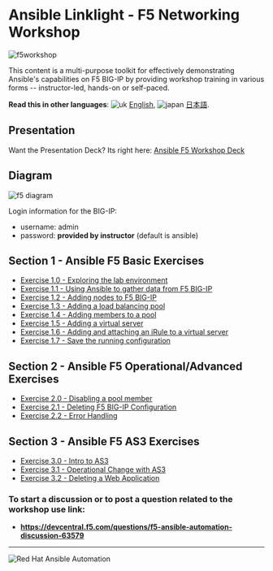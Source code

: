 # Ansible Linklight - F5 Networking Workshop

![f5workshop](../../images/ansiblef5-transparent.png)

This content is a multi-purpose toolkit for effectively demonstrating Ansible's capabilities on F5 BIG-IP by providing  workshop training in various forms -- instructor-led, hands-on or self-paced.

**Read this in other languages**: ![uk](../../images/uk.png) [English](README.md),  ![japan](../../images/japan.png) [日本語](README.ja.md).

## Presentation
Want the Presentation Deck?  Its right here:
[Ansible F5 Workshop Deck](../../decks/ansible_f5.pdf)

## Diagram
![f5 diagram](../../images/f5topology.png)

Login information for the BIG-IP:
- username: admin
- password: **provided by instructor** (default is ansible)

## Section 1 - Ansible F5 Basic Exercises

 - [Exercise 1.0 - Exploring the lab environment](1.0-explore)  
 - [Exercise 1.1 - Using Ansible to gather data from F5 BIG-IP](1.1-get-facts)  
 - [Exercise 1.2 - Adding nodes to F5 BIG-IP](1.2-add-node)  
 - [Exercise 1.3 - Adding a load balancing pool](1.3-add-pool)  
 - [Exercise 1.4 - Adding members to a pool](1.4-add-pool-members)  
 - [Exercise 1.5 - Adding a virtual server](1.5-add-virtual-server)  
 - [Exercise 1.6 - Adding and attaching an iRule to a virtual server](1.6-add-irules)
 - [Exercise 1.7 - Save the running configuration](1.7-save-running-config)

## Section 2 - Ansible F5 Operational/Advanced Exercises

 - [Exercise 2.0 - Disabling a pool member](2.0-disable-pool-member)
 - [Exercise 2.1 - Deleting F5 BIG-IP Configuration](2.1-delete-configuration)  
 - [Exercise 2.2 - Error Handling](2.2-error-handling)  

## Section 3 - Ansible F5 AS3 Exercises

 - [Exercise 3.0 - Intro to AS3](3.0-as3-intro)  
 - [Exercise 3.1 - Operational Change with AS3](3.1-as3-change)
 - [Exercise 3.2 - Deleting a Web Application](3.2-as3-delete)

### To start a discussion or to post a question related to the workshop use link:
  - **https://devcentral.f5.com/questions/f5-ansible-automation-discussion-63579**

---
![Red Hat Ansible Automation](../../images/rh-ansible-automation.png)

